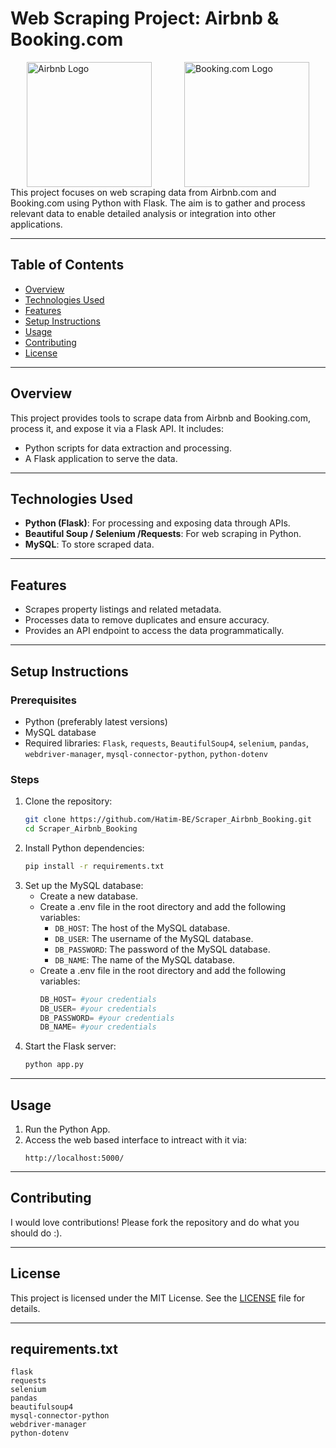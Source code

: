 # Web Scraping Project: Airbnb & Booking.com
<div style="display: flex; justify-content: space-around; align-items: center;">
  <img src="https://upload.wikimedia.org/wikipedia/commons/thumb/6/69/Airbnb_Logo_B%C3%A9lo.svg/320px-Airbnb_Logo_B%C3%A9lo.svg.png" alt="Airbnb Logo" width="200">
  <img src="https://upload.wikimedia.org/wikipedia/commons/thumb/6/6b/Booking.com_Icon_2022.svg/245px-Booking.com_Icon_2022.svg.png" alt="Booking.com Logo" width="200">
</div>
This project focuses on web scraping data from Airbnb.com and Booking.com using Python with Flask. The aim is to gather and process relevant data to enable detailed analysis or integration into other applications.

---

## Table of Contents
- [Overview](#overview)
- [Technologies Used](#technologies-used)
- [Features](#features)
- [Setup Instructions](#setup-instructions)
- [Usage](#usage)
- [Contributing](#contributing)
- [License](#license)

---

## Overview
This project provides tools to scrape data from Airbnb and Booking.com, process it, and expose it via a Flask API. It includes:
- Python scripts for data extraction and processing.
- A Flask application to serve the data.

---

## Technologies Used
- **Python (Flask)**: For processing and exposing data through APIs.
- **Beautiful Soup / Selenium /Requests**: For web scraping in Python.
- **MySQL**: To store scraped data.

---

## Features
- Scrapes property listings and related metadata.
- Processes data to remove duplicates and ensure accuracy.
- Provides an API endpoint to access the data programmatically.

---

## Setup Instructions

### Prerequisites
- Python (preferably latest versions)
- MySQL database
- Required libraries: `Flask`, `requests`, `BeautifulSoup4`, `selenium`, `pandas`, `webdriver-manager`, `mysql-connector-python`, `python-dotenv`


### Steps
1. Clone the repository:
   ```bash
   git clone https://github.com/Hatim-BE/Scraper_Airbnb_Booking.git
   cd Scraper_Airbnb_Booking
   ```
2. Install Python dependencies:
   ```bash
   pip install -r requirements.txt
   ```
3. Set up the MySQL database:
   - Create a new database.
   - Create a .env file in the root directory and add the following variables:
     - `DB_HOST`: The host of the MySQL database.
     - `DB_USER`: The username of the MySQL database.
     - `DB_PASSWORD`: The password of the MySQL database.
     - `DB_NAME`: The name of the MySQL database.
    - Create a .env file in the root directory and add the following variables:
        ```python
        DB_HOST= #your credentials
        DB_USER= #your credentials
        DB_PASSWORD= #your credentials
        DB_NAME= #your credentials
        ```
4. Start the Flask server:
   ```bash
   python app.py
   ```

---

## Usage
1. Run the Python App.
2. Access the web based interface to intreact with it via:
   ```
   http://localhost:5000/
   ```

---

## Contributing
I would love contributions! Please fork the repository and do what you should do :).

---

## License
This project is licensed under the MIT License. See the [LICENSE](LICENSE) file for details.

---

## requirements.txt
```
flask
requests
selenium
pandas
beautifulsoup4
mysql-connector-python
webdriver-manager
python-dotenv
```

